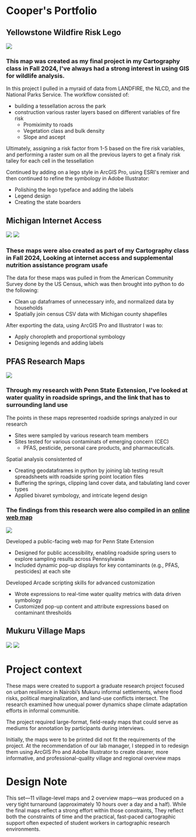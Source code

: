 # Cooper's Portfolio

## Yellowstone Wildfire Risk Lego 
![](/Images/CooperPriceWorkSample2.png)

### This map was created as my final project in my Cartography class in Fall 2024, I've always had a strong interest in using GIS for wildlife analysis. 

In this project I pulled in a myraid of data from LANDFIRE, the NLCD, and the National Parks Service. The workflow consisted of: 

- building a tessellation across the park
- construction various raster layers based on different variables of fire risk
    - Promiximity to roads
    - Vegetation class and bulk density
    - Slope and ascept

Ultimately, assigning a risk factor from 1-5 based on the fire risk variables, and performing a raster sum on all the previous layers to get a finaly risk talley for each cell in the tessellation 

Continued by adding on a lego style in ArcGIS Pro, using ESRI's remixer and then continued to refine the symbology in Adobe Illustrator:
- Polishing the lego typeface and adding the labels
- Legend design
- Creating the state boarders

## Michigan Internet Access 
![](/Images/CooperPriceWorkSample3.png)
![](/Images/CooperPriceWorkSample4.png)

### These maps were also created as part of my Cartography class in Fall 2024, Looking at internet access and supplemental nutrition assistance program usafe

The data for these maps was pulled in from the American Community Survey done by the US Census, which was then brought into python to do the following:

- Clean up dataframes of unnecessary info, and normalized data by households
- Spatially join census CSV data with Michigan county shapefiles

After exporting the data, using ArcGIS Pro and Illustrator I was to:

- Apply choropleth and proportional symbology
- Designing legends and adding labels 

## PFAS Research Maps
![](/Images/DualMap4.2.png)

### Through my research with Penn State Extension, I've looked at water quality in roadside springs, and the link that has to surrounding land use

The points in these maps represented roadside springs analyzed in our research

- Sites were sampled by various research team members
- Sites tested for various contaminats of emerging concern (CEC)
    - PFAS, pesticide, personal care products, and pharmaceuticals. 

Spatial analysis consistented of
- Creating geodataframes in python by joining lab testing result spreadsheets with roadside spring point location files
- Buffering the springs, clipping land cover data, and tabulating land cover types
- Applied bivaret symbology, and intricate legend design 

### The findings from this research were also compiled in an [online web map](https://extension.psu.edu/roadside-springs-map)
![](/Images/WebMap.png)

Developed a public-facing web map for Penn State Extension 
- Designed for public accessibility, enabling roadside spring users to explore sampling results across Pennsylvania
- Included dynamic pop-up displays for key contaminants (e.g., PFAS, pesticides) at each site

Developed Arcade scripting skills for advanced customization
- Wrote expressions to real-time water quality metrics with data driven symbology
- Customized pop-up content and attribute expressions based on contaminant thresholds

## Mukuru Village Maps
![](/Images/OverviewFINAL.jpg)
![](/Images/IndividualVillages.jpg)

# Project context

These maps were created to support a graduate research project focused on urban resilience in Nairobi’s Mukuru informal settlements, where flood risks, political marginalization, and land-use conflicts intersect. The research examined how unequal power dynamics shape climate adaptation efforts in informal communitie.

The project required large-format, field-ready maps that could serve as mediums for annotation by participants during interviews.

Initially, the maps were to be printed did not fit the requirements of the project. At the recommendation of our lab manager, I stepped in to redesign them using ArcGIS Pro and Adobe Illustrator to create clearer, more informative, and professional-quality village and regional overview maps

# Design Note

This set—11 village-level maps and 2 overview maps—was produced on a very tight turnaround (approximately 10 hours over a day and a half). While the final maps reflect a strong effort within those constraints, They reflect both the constraints of time and the practical, fast-paced cartographic support often expected of student workers in cartographic research environments.









